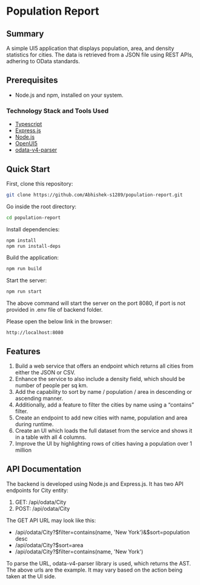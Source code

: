 # Population Report

## Summary
A simple UI5 application that displays population, area, and density statistics for cities. The data is retrieved from a JSON file using REST APIs, adhering to OData standards.

## Prerequisites
- Node.js and npm, installed on your system.


### Technology Stack and Tools Used
- [Typescript](https://www.typescriptlang.org/)
- [Express.js](https://expressjs.com/)
- [Node.js](https://nodejs.org/)
- [OpenUI5](https://openui5.org/)
- [odata-v4-parser](https://www.npmjs.com/package/odata-v4-parser)


## Quick Start

First, clone this repository:

```sh
git clone https://github.com/Abhishek-s1289/population-report.git
```

Go inside the root directory:
```sh
cd population-report
```

Install dependencies:
```sh
npm install
npm run install-deps
```

Build the application:
```sh
npm run build
```

Start the server:
```sh
npm run start
```
The above command will start the server on the port 8080, if port is not provided in .env file of backend folder.

Please open the below link in the browser:
```
http://localhost:8080
```

## Features
1. Build a web service that offers an endpoint which returns all cities from either the JSON or CSV.
2. Enhance the service to also include a density field, which should be number of people per sq km.
3. Add the capability to sort by name / population / area in descending or ascending manner.
4. Additionally, add a feature to filter the cities by name using a “contains” filter.
5. Create an endpoint to add new cities with name, population and area during runtime.
6. Create an UI which loads the full dataset from the service and shows it in a table with all 4 columns.
7. Improve the UI by highlighting rows of cities having a population over 1 million

## API Documentation
The backend is developed using Node.js and Express.js.
It has two API endpoints for City entity:
1. GET: /api/odata/City
2. POST: /api/odata/City

The GET API URL may look like this:
- /api/odata/City?$filter=contains(name, 'New York')&$sort=population desc
- /api/odata/City?$sort=area
- /api/odata/City?$filter=contains(name, 'New York')

To parse the URL, odata-v4-parser library is used, which returns the AST. The above urls are the example. It may vary based on the action being taken at the UI side. 